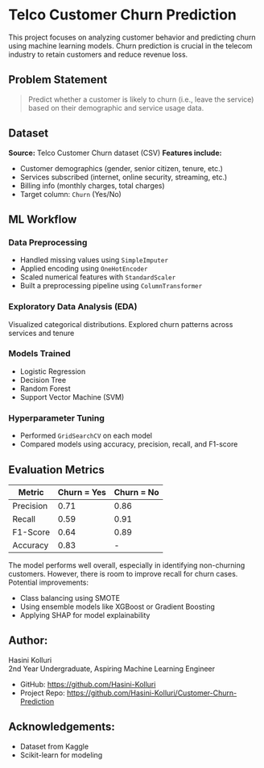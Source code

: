 
# Telco Customer Churn Prediction

This project focuses on analyzing customer behavior and predicting churn using machine learning models. Churn prediction is crucial in the telecom industry to retain customers and reduce revenue loss.

## Problem Statement
> Predict whether a customer is likely to churn (i.e., leave the service) based on their demographic and service usage data.

## Dataset

 **Source:** Telco Customer Churn dataset (CSV)
 **Features include:**
   - Customer demographics (gender, senior citizen, tenure, etc.)
   - Services subscribed (internet, online security, streaming, etc.)
   - Billing info (monthly charges, total charges)
   - Target column: `Churn` (Yes/No)

## ML Workflow

### Data Preprocessing
 - Handled missing values using `SimpleImputer`
 - Applied encoding using `OneHotEncoder`
 - Scaled numerical features with `StandardScaler`
 - Built a preprocessing pipeline using `ColumnTransformer`

### Exploratory Data Analysis (EDA)
  Visualized categorical distributions.
  Explored churn patterns across services and tenure

### Models Trained
  - Logistic Regression
  - Decision Tree
  - Random Forest
  - Support Vector Machine (SVM)

### Hyperparameter Tuning
  - Performed `GridSearchCV` on each model
  - Compared models using accuracy, precision, recall, and F1-score

## Evaluation Metrics

| Metric     | Churn = Yes | Churn = No |
|------------|-------------|------------|
| Precision  | 0.71        | 0.86       |
| Recall     | 0.59        | 0.91       |
| F1-Score   | 0.64        | 0.89       |
| Accuracy   | 0.83        | -          |  

The model performs well overall, especially in identifying non-churning customers. However, there is room to improve recall for churn cases.
Potential improvements:
- Class balancing using SMOTE
- Using ensemble models like XGBoost or Gradient Boosting
- Applying SHAP for model explainability

## Author:
Hasini Kolluri  
2nd Year Undergraduate, Aspiring Machine Learning Engineer  
- GitHub: https://github.com/Hasini-Kolluri
- Project Repo: https://github.com/Hasini-Kolluri/Customer-Churn-Prediction

## Acknowledgements:
- Dataset from Kaggle
- Scikit-learn for modeling
